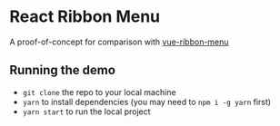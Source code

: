 # React Ribbon Menu

A proof-of-concept for comparison with [vue-ribbon-menu](//github.com/TroyAlford/vue-ribbon-menu)

## Running the demo

 - `git clone` the repo to your local machine
 - `yarn` to install dependencies (you may need to `npm i -g yarn` first)
 - `yarn start` to run the local project
